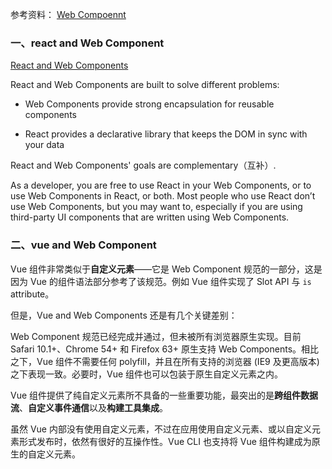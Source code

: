 
参考资料： [Web Compoennt](https://developer.mozilla.org/en-US/docs/Web/Web_Components)

### 一、react and Web Component

[React and Web Components](https://reactjs.org/docs/web-components.html)

React and Web Components are built to solve different problems:

- Web Components provide strong encapsulation for reusable components

- React provides a declarative library that keeps the DOM in sync with your data


React and Web Components' goals are complementary（互补）.

As a developer, you are free to use React in your Web Components, or to use Web Components in React, or both. Most people who use React don’t use Web Components, but you may want to, especially if you are using third-party UI components that are written using Web Components.


### 二、vue and Web Component

Vue 组件非常类似于**自定义元素**——它是 Web Component 规范的一部分，这是因为 Vue 的组件语法部分参考了该规范。例如 Vue 组件实现了 Slot API 与 `is` attribute。

但是，Vue and Web Components 还是有几个关键差别：

Web Component 规范已经完成并通过，但未被所有浏览器原生实现。目前 Safari 10.1+、Chrome 54+ 和 Firefox 63+ 原生支持 Web Components。相比之下，Vue 组件不需要任何 polyfill，并且在所有支持的浏览器 (IE9 及更高版本) 之下表现一致。必要时，Vue 组件也可以包装于原生自定义元素之内。

Vue 组件提供了纯自定义元素所不具备的一些重要功能，最突出的是**跨组件数据流**、**自定义事件通信**以及**构建工具集成**。

虽然 Vue 内部没有使用自定义元素，不过在应用使用自定义元素、或以自定义元素形式发布时，依然有很好的互操作性。Vue CLI 也支持将 Vue 组件构建成为原生的自定义元素。
